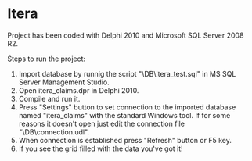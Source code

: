 # Itera
Project has been coded with Delphi 2010 and Microsoft SQL Server 2008 R2.

Steps to run the project:

1. Import database by runnig the script "\DB\itera_test.sql" in MS SQL Server Management Studio.
2. Open itera_claims.dpr in Delphi 2010.
3. Compile and run it.
4. Press "Settings" button to set connection to the imported database named "itera_claims" with the standard Windows tool. If for some reasons it doesn't open just edit the connection file "\DB\connection.udl".
5. When connection is established press "Refresh" button or F5 key.
6. If you see the grid filled with the data you've got it!
